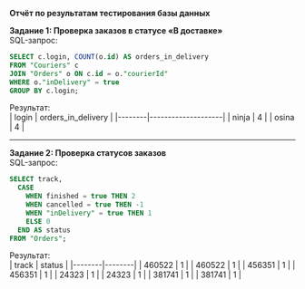 **Отчёт по результатам тестирования базы данных**

**Задание 1: Проверка заказов в статусе «В доставке»**  
SQL-запрос:
```sql
SELECT c.login, COUNT(o.id) AS orders_in_delivery
FROM "Couriers" c
JOIN "Orders" o ON c.id = o."courierId"
WHERE o."inDelivery" = true
GROUP BY c.login;
```

Результат:  
| login  | orders_in_delivery |
|--------|--------------------|
| ninja  | 4                  |
| osina  | 4                  |

---

**Задание 2: Проверка статусов заказов**  
SQL-запрос:
```sql
SELECT track,
  CASE 
    WHEN finished = true THEN 2
    WHEN cancelled = true THEN -1
    WHEN "inDelivery" = true THEN 1
    ELSE 0
  END AS status
FROM "Orders";
```

Результат:  
| track  | status |
|--------|--------|
| 460522 | 1      |
| 460522 | 1      |
| 456351 | 1      |
| 456351 | 1      |
| 24323  | 1      |
| 24323  | 1      |
| 381741 | 1      |
| 381741 | 1      |

